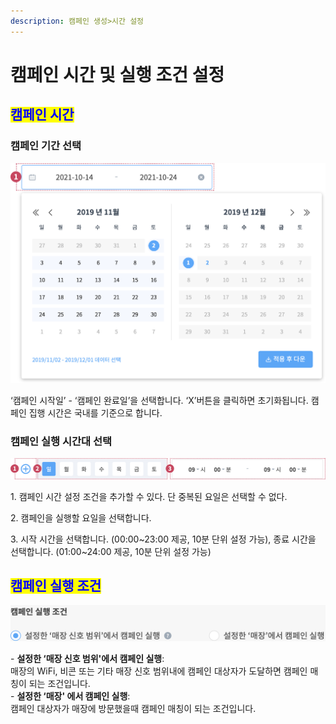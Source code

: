 ```yaml
---
description: 캠페인 생성>시간 설정
---
```


# 캠페인 시간 및 실행 조건 설정

## <mark style="color:blue;">**캠페인 시간**</mark>

### 캠페인 기간 선택

![](<../../.gitbook/assets/image (41).png>)

‘캠페인 시작일’ - ‘캠페인 완료일’을 선택합니다. ‘X’버튼을 클릭하면 초기화됩니다. 캠페인 집행 시간은 국내를 기준으로 합니다.

### **캠페인 실행 시간대 선택**

![](<../../.gitbook/assets/image (84).png>)

1\. 캠페인 시간 설정 조건을 추가할 수 있다. 단 중복된 요일은 선택할 수 없다.

2\. 캠페인을 실행할 요일을 선택합니다.

3\. 시작 시간을 선택합니다. (00:00\~23:00 제공, 10분 단위 설정 가능), 종료 시간을 선택합니다. (01:00\~24:00 제공, 10분 단위 설정 가능)

## <mark style="color:blue;">캠페인 실행 조건</mark>

![](<../../.gitbook/assets/image (14) (1).png>)

\- **설정한 ‘매장 신호 범위'에서 캠페인 실행**:\
매장의 WiFi, 비콘 또는 기타 매장 신호 범위내에 캠페인 대상자가 도달하면 캠페인 매칭이 되는 조건입니다.\
\- **설정한 ‘매장' 에서 캠페인 실행**:\
캠페인 대상자가 매장에 방문했을때 캠페인 매칭이 되는 조건입니다.
